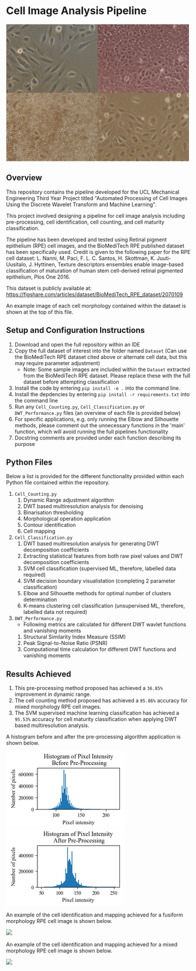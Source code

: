 # Cell Image Analysis Pipeline

<img src="Results/Cell_Types.png" width="500">

## Overview
This repository contains the pipeline developed for the UCL Mechanical Engineering Third Year Project titled "Automated Processing of Cell Images Using the Discrete Wavelet Transform and Machine Learning".

This project involved designing a pipeline for cell image analysis including pre-processing, cell identification, cell counting, and cell maturity classification.

The pipeline has been developed and tested using Retinal pigment epithelium (RPE) cell images, and the BioMediTech RPE published dataset has been specifically used. Credit is given to the following paper for the RPE cell dataset: L. Nanni, M. Paci, F. L. C. Santos, H. Skottman, K. Juuti-Uusitalo, J. Hyttinen, Texture descriptors ensembles enable image-based classification of maturation of human stem cell-derived retinal pigmented epithelium, Plos One 2016.

This dataset is publicly available at: https://figshare.com/articles/dataset/BioMediTech_RPE_dataset/2070109

An example image of each cell morphology contained within the dataset is shown at the top of this file.

## Setup and Configuration Instructions
1. Download and open the full repository within an IDE
2. Copy the full dataset of interest into the folder named `Dataset` (Can use the BioMediTech RPE dataset cited above or alternate cell data, but this may require parameter adjustment)
   - Note: Some sample images are included within the `Dataset` extracted from the BioMediTech RPE dataset. Please replace these with the full dataset before attempting classification</li>
3. Install the code by entering `pip install -e .` into the command line.
4. Install the depdencies by entering `pip install -r requirements.txt` into the command line
5. Run any `Cell_Counting.py`, `Cell_Classification.py` or `DWT_Performance.py` files (an overview of each file is provided below)
6. For specific applications, e.g. only running the Elbow and Silhouette methods, please comment out the unnecessary functions in the 'main' function, which will avoid running the full pipelines functionality
7. Docstring comments are provided under each function describing its purpose</li>

## Python Files
Below a list is provided for the different functionality provided within each Python file contained within the repository.
1. `Cell_Counting.py`
   1. Dynamic Range adjustment algorithm
   2. DWT based multiresolution analysis for denoising
   3. Binarisation thresholding
   4. Morphological operation application
   5. Contour identification
   6. Cell mapping
2. `Cell_Classification.py`
   1. DWT based multiresolution analysis for generating DWT decomposition coefficients
   2. Extracting statistical features from both raw pixel values and DWT decomposition coefficients
   3. SVM cell classification (supervised ML, therefore, labelled data required)
   4. SVM decision boundary visualistation (completing 2 parameter classification)
   5. Elbow and Silhouette methods for optimal number of clusters determination</li>
   6. K-means clustering cell classification (unsupervised ML, therefore, labelled data not required)
3. `DWT_Performance.py`
   - Following metrics are calculated for different DWT wavlet functions and vanishing moments
   1. Structural Similarity Index Measure (SSIM)
   2. Peak Signal-to-Noise Ratio (PSNR)
   3. Computational time calculation for different DWT functions and vanishing moments

## Results Achieved
1. This pre-processing method proposed has achieved a `36.85%` improvement in dynamic range.
2. The cell counting method proposed has achieved a `95.86%` accuracy for mixed morphology RPE cell images.
3. The SVM supervised machine learning classification has achieved a `95.53%` accuracy for cell maturity classification when applying DWT based multiresolution analysis.

A histogram before and after the pre-processing algorithm application is shown below.

![Histogram_Before](Results/Histogram_Before.png)
![Histogram_After](Results/Histogram_After.png)

An example of the cell identification and mapping achieved for a fusiform morphology RPE cell image is shown below.

<img src="Results/1_00001_Processed.png" width="500">

An example of the cell identification and mapping achieved for a mixed morphology RPE cell image is shown below.

<img src="Results/4_00001_Processed.png" width="500">
